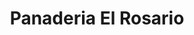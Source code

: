 ---
title: "Panaderia El Rosario"
url: /san-salvador/panaderia-el-rosario-10a-avenida-norte/
shop: panadería
---